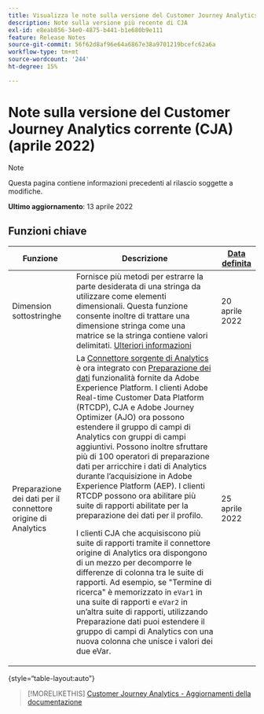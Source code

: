 ```yaml
---
title: Visualizza le note sulla versione del Customer Journey Analytics corrente
description: Note sulla versione più recente di CJA
exl-id: e8eab856-34e0-4875-b441-b1e680b9e111
feature: Release Notes
source-git-commit: 56f62d8af96e64a6867e38a9701219bcefc62a6a
workflow-type: tm+mt
source-wordcount: '244'
ht-degree: 15%

---
```


# Note sulla versione del Customer Journey Analytics corrente (CJA) (aprile 2022)

>[!NOTE]
>
>Questa pagina contiene informazioni precedenti al rilascio soggette a modifiche.

**Ultimo aggiornamento**: 13 aprile 2022

## Funzioni chiave

| Funzione | Descrizione | [Data definita](/help/release-notes/releases.md) |
| ----------- | ---------- | ----- |
| Dimension sottostringhe | Fornisce più metodi per estrarre la parte desiderata di una stringa da utilizzare come elementi dimensionali. Questa funzione consente inoltre di trattare una dimensione stringa come una matrice se la stringa contiene valori delimitati. [Ulteriori informazioni](../data-views/component-settings/substring.md) | 20 aprile 2022 |
| Preparazione dei dati per il connettore origine di Analytics | La [Connettore sorgente di Analytics](https://experienceleague.adobe.com/docs/experience-platform/sources/ui-tutorials/create/adobe-applications/analytics.html?lang=it) è ora integrato con [Preparazione dei dati](https://experienceleague.adobe.com/docs/experience-platform/data-prep/home.html) funzionalità fornite da Adobe Experience Platform. I clienti Adobe Real-time Customer Data Platform (RTCDP), CJA e Adobe Journey Optimizer (AJO) ora possono estendere il gruppo di campi di Analytics con gruppi di campi aggiuntivi. Possono inoltre sfruttare più di 100 operatori di preparazione dati per arricchire i dati di Analytics durante l’acquisizione in Adobe Experience Platform (AEP). I clienti RTCDP possono ora abilitare più suite di rapporti abilitate per la preparazione dei dati per il profilo.<p>I clienti CJA che acquisiscono più suite di rapporti tramite il connettore origine di Analytics ora dispongono di un mezzo per decomporre le differenze di colonna tra le suite di rapporti. Ad esempio, se &quot;Termine di ricerca&quot; è memorizzato in `eVar1` in una suite di rapporti e `eVar2` in un’altra suite di rapporti, utilizzando Preparazione dati puoi estendere il gruppo di campi di Analytics con una nuova colonna che unisce i valori dei due eVar. | 25 aprile 2022 |

{style=“table-layout:auto”}

>[!MORELIKETHIS]
>[Customer Journey Analytics - Aggiornamenti della documentazione](/help/release-notes/doc-changes.md)
